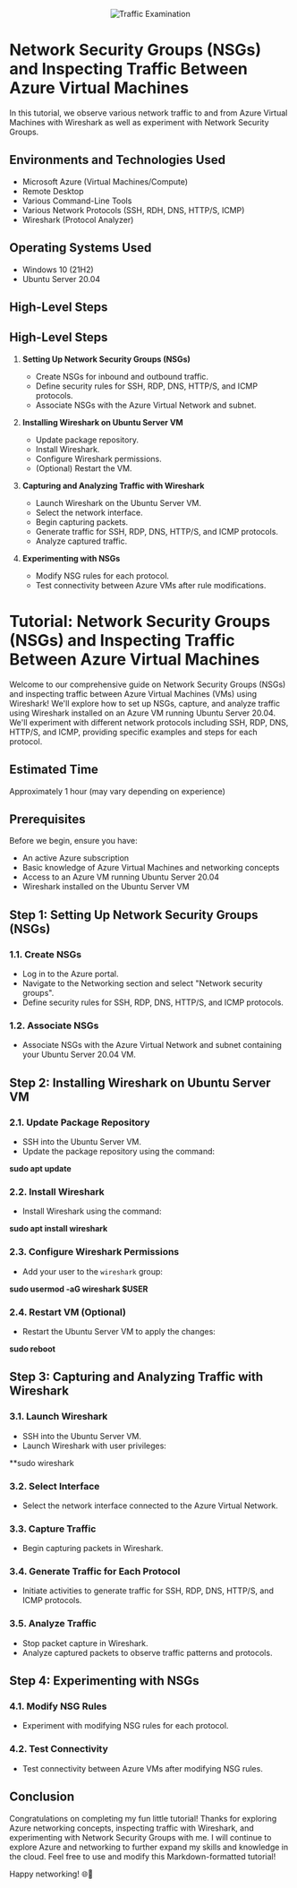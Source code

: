 <p align="center">
<img src="https://i.imgur.com/Ua7udoS.png" alt="Traffic Examination"/>
</p>

<h1>Network Security Groups (NSGs) and Inspecting Traffic Between Azure Virtual Machines</h1>
In this tutorial, we observe various network traffic to and from Azure Virtual Machines with Wireshark as well as experiment with Network Security Groups. <br />


<h2>Environments and Technologies Used</h2>

- Microsoft Azure (Virtual Machines/Compute)
- Remote Desktop
- Various Command-Line Tools
- Various Network Protocols (SSH, RDH, DNS, HTTP/S, ICMP)
- Wireshark (Protocol Analyzer)

<h2>Operating Systems Used </h2>

- Windows 10 (21H2)
- Ubuntu Server 20.04

<h2>High-Level Steps</h2>

## High-Level Steps

1. **Setting Up Network Security Groups (NSGs)**
   - Create NSGs for inbound and outbound traffic.
   - Define security rules for SSH, RDP, DNS, HTTP/S, and ICMP protocols.
   - Associate NSGs with the Azure Virtual Network and subnet.

2. **Installing Wireshark on Ubuntu Server VM**
   - Update package repository.
   - Install Wireshark.
   - Configure Wireshark permissions.
   - (Optional) Restart the VM.

3. **Capturing and Analyzing Traffic with Wireshark**
   - Launch Wireshark on the Ubuntu Server VM.
   - Select the network interface.
   - Begin capturing packets.
   - Generate traffic for SSH, RDP, DNS, HTTP/S, and ICMP protocols.
   - Analyze captured traffic.

4. **Experimenting with NSGs**
   - Modify NSG rules for each protocol.
   - Test connectivity between Azure VMs after rule modifications.


# Tutorial: Network Security Groups (NSGs) and Inspecting Traffic Between Azure Virtual Machines

Welcome to our comprehensive guide on Network Security Groups (NSGs) and inspecting traffic between Azure Virtual Machines (VMs) using Wireshark! We'll explore how to set up NSGs, capture, and analyze traffic using Wireshark installed on an Azure VM running Ubuntu Server 20.04. We'll experiment with different network protocols including SSH, RDP, DNS, HTTP/S, and ICMP, providing specific examples and steps for each protocol.

## Estimated Time
Approximately 1 hour (may vary depending on experience)

## Prerequisites
Before we begin, ensure you have:
- An active Azure subscription
- Basic knowledge of Azure Virtual Machines and networking concepts
- Access to an Azure VM running Ubuntu Server 20.04
- Wireshark installed on the Ubuntu Server VM

## Step 1: Setting Up Network Security Groups (NSGs)

### 1.1. Create NSGs
- Log in to the Azure portal.
- Navigate to the Networking section and select "Network security groups".
- Define security rules for SSH, RDP, DNS, HTTP/S, and ICMP protocols.

### 1.2. Associate NSGs
- Associate NSGs with the Azure Virtual Network and subnet containing your Ubuntu Server 20.04 VM.

## Step 2: Installing Wireshark on Ubuntu Server VM

### 2.1. Update Package Repository
- SSH into the Ubuntu Server VM.
- Update the package repository using the command:

**sudo apt update**


### 2.2. Install Wireshark
- Install Wireshark using the command:

**sudo apt install wireshark**


### 2.3. Configure Wireshark Permissions
- Add your user to the `wireshark` group:

**sudo usermod -aG wireshark $USER**


### 2.4. Restart VM (Optional)
- Restart the Ubuntu Server VM to apply the changes:

**sudo reboot**


## Step 3: Capturing and Analyzing Traffic with Wireshark

### 3.1. Launch Wireshark
- SSH into the Ubuntu Server VM.
- Launch Wireshark with user privileges:

**sudo wireshark


### 3.2. Select Interface
- Select the network interface connected to the Azure Virtual Network.

### 3.3. Capture Traffic
- Begin capturing packets in Wireshark.

### 3.4. Generate Traffic for Each Protocol
- Initiate activities to generate traffic for SSH, RDP, DNS, HTTP/S, and ICMP protocols.

### 3.5. Analyze Traffic
- Stop packet capture in Wireshark.
- Analyze captured packets to observe traffic patterns and protocols.

## Step 4: Experimenting with NSGs

### 4.1. Modify NSG Rules
- Experiment with modifying NSG rules for each protocol.

### 4.2. Test Connectivity
- Test connectivity between Azure VMs after modifying NSG rules.


## Conclusion

Congratulations on completing my fun little tutorial! Thanks for exploring Azure networking concepts, inspecting traffic with Wireshark, and experimenting with Network Security Groups with me. I will continue to explore Azure and networking to further expand my skills and knowledge in the cloud.
Feel free to use and modify this Markdown-formatted tutorial!



Happy networking! 🌐🚀
